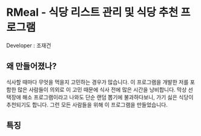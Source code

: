 # RMeal - 식당 리스트 관리 및 식당 추천 프로그램
Developer : 조재건

## 왜 만들어졌나?
식사할 때마다 무엇을 먹을지 고민하는 경우가 많습니다. 이 프로그램을 개발한 저를 포함한 많은 사람들이
의외로 이 고민 때문에 식사 전에 많은 시간을 낭비합니다.
막상 선택장애 해소 프로그램이라고 나와도 단순 랜덤 뽑기에 불과하다보니, 가기 싫은 식당이 추천되기도 합니다.
그런 모든 사람들을 위해 이 프로그램을 만들었습니다.

## 특징


